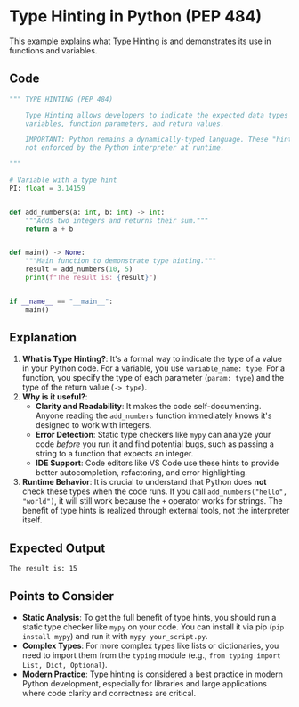 # Type Hinting in Python (PEP 484)

This example explains what Type Hinting is and demonstrates its use in functions and variables.

## Code

```python
""" TYPE HINTING (PEP 484)

    Type Hinting allows developers to indicate the expected data types for
    variables, function parameters, and return values.

    IMPORTANT: Python remains a dynamically-typed language. These "hints" are
    not enforced by the Python interpreter at runtime.

"""

# Variable with a type hint
PI: float = 3.14159


def add_numbers(a: int, b: int) -> int:
    """Adds two integers and returns their sum."""
    return a + b


def main() -> None:
    """Main function to demonstrate type hinting."""
    result = add_numbers(10, 5)
    print(f"The result is: {result}")


if __name__ == "__main__":
    main()
```

## Explanation

1.  **What is Type Hinting?**: It's a formal way to indicate the type of a value in your Python code. For a variable, you use `variable_name: type`. For a function, you specify the type of each parameter (`param: type`) and the type of the return value (`-> type`).
2.  **Why is it useful?**:
    - **Clarity and Readability**: It makes the code self-documenting. Anyone reading the `add_numbers` function immediately knows it's designed to work with integers.
    - **Error Detection**: Static type checkers like `mypy` can analyze your code _before_ you run it and find potential bugs, such as passing a string to a function that expects an integer.
    - **IDE Support**: Code editors like VS Code use these hints to provide better autocompletion, refactoring, and error highlighting.
3.  **Runtime Behavior**: It is crucial to understand that Python does **not** check these types when the code runs. If you call `add_numbers("hello", "world")`, it will still work because the `+` operator works for strings. The benefit of type hints is realized through external tools, not the interpreter itself.

## Expected Output

```
The result is: 15
```

## Points to Consider

- **Static Analysis**: To get the full benefit of type hints, you should run a static type checker like `mypy` on your code. You can install it via pip (`pip install mypy`) and run it with `mypy your_script.py`.
- **Complex Types**: For more complex types like lists or dictionaries, you need to import them from the `typing` module (e.g., `from typing import List, Dict, Optional`).
- **Modern Practice**: Type hinting is considered a best practice in modern Python development, especially for libraries and large applications where code clarity and correctness are critical.
